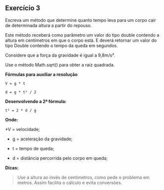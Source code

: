 ## Exercício 3

Escreva um método que determine quanto tempo leva para um corpo cair de determinada altura a partir do repouso. 

Este método receberá como parâmetro um valor do tipo double contendo a altura em centímetros em que o corpo está. E deverá retornar um valor do tipo Double contendo o tempo da queda em segundos.

Considere que a força da gravidade é igual a 9,8m/s². 

Use o método Math.sqrt() para obter a raiz quadrada.

**Fórmulas para auxiliar a resolução**

`V = g * t`

`d = g * t² / 2`

**Desenvolvendo a 2ª fórmula:**

`t² = 2 * d / g`

**Onde:**

*V = velocidade;

* g = aceleração da gravidade;

* t = tempo de queda;

* d = distância percorrida pelo corpo em queda;

**Dicas:**

> Use a altura ao invés de centímetros, como pede o problema em metros. Assim facilita o cálculo e evita conversões.
